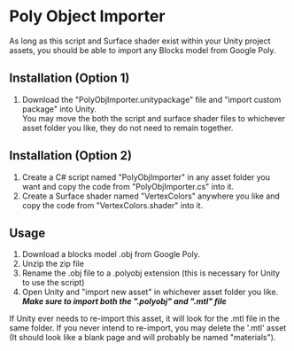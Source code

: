 # Poly Object Importer
As long as this script and Surface shader exist within your Unity project assets, you should be able to import any Blocks model from Google Poly.

## Installation (Option 1)
1. Download the "PolyObjImporter.unitypackage" file and "import custom package" into Unity.<br/>
You may move the both the script and surface shader files to whichever asset folder you like,
they do not need to remain together.

## Installation (Option 2)
1. Create a C# script named "PolyObjImporter" in any asset folder you want and copy the code from "PolyObjImporter.cs" into it.
2. Create a Surface shader named "VertexColors" anywhere you like and copy the code from "VertexColors.shader" into it.

## Usage
1. Download a blocks model .obj from Google Poly.
2. Unzip the zip file
3. Rename the .obj file to a .polyobj extension (this is necessary for Unity to use the script)
4. Open Unity and "import new asset" in whichever asset folder you like.<br/>
   **_Make sure to import both the ".polyobj" and ".mtl" file_**

If Unity ever needs to re-import this asset, it will look for the .mtl file in the same folder.
If you never intend to re-import, you may delete the '.mtl' asset (It should look like a blank page and will probably be named "materials").
